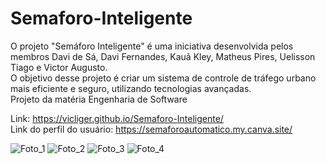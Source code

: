 # Semaforo-Inteligente
O projeto "Semáforo Inteligente" é uma iniciativa desenvolvida pelos membros Davi de Sá, Davi Fernandes, Kauã Kley, Matheus Pires, Uelisson Tiago e Victor Augusto.<br>
O objetivo desse projeto é criar um sistema de controle de tráfego urbano mais eficiente e seguro, utilizando tecnologias avançadas. <br>
Projeto da matéria Engenharia de Software

Link: https://vicliger.github.io/Semaforo-Inteligente/ <br>
Link do perfil do usuário: https://semaforoautomatico.my.canva.site/

![Foto_1](https://github.com/VicLiger/Semaforo-Inteligente/assets/118557337/167439f1-836c-4130-ae9a-1ac793aa1208)
![Foto_2](https://github.com/VicLiger/Semaforo-Inteligente/assets/118557337/7bf081ce-a1bf-4840-9396-455f8ba0f4e2)
![Foto_3](https://github.com/VicLiger/Semaforo-Inteligente/assets/118557337/c0647b4d-7167-49ec-952e-0feec80701db)
![Foto_4](https://github.com/VicLiger/Semaforo-Inteligente/assets/118557337/715a9f31-6a1a-4323-9978-51b0debdad4b)
